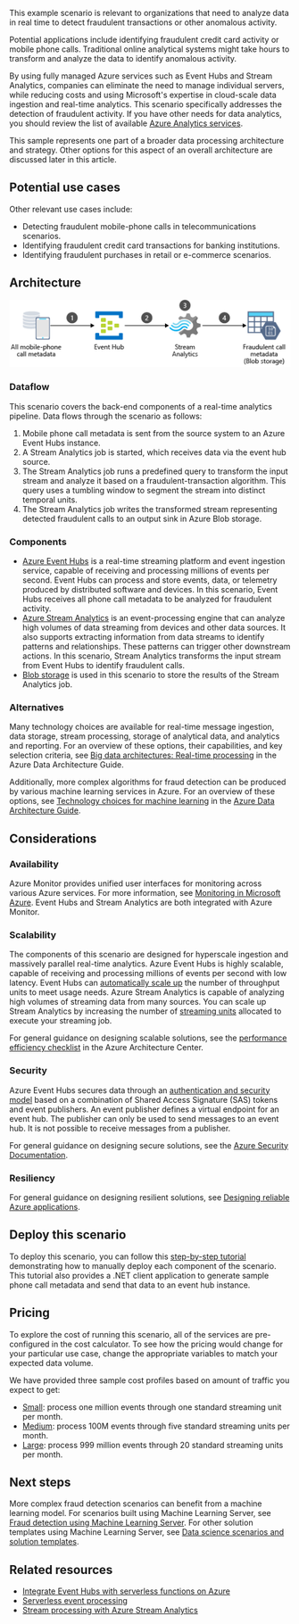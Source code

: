 This example scenario is relevant to organizations that need to analyze data in real time to detect fraudulent transactions or other anomalous activity.

Potential applications include identifying fraudulent credit card activity or mobile phone calls. Traditional online analytical systems might take hours to transform and analyze the data to identify anomalous activity.

By using fully managed Azure services such as Event Hubs and Stream Analytics, companies can eliminate the need to manage individual servers, while reducing costs and using Microsoft's expertise in cloud-scale data ingestion and real-time analytics. This scenario specifically addresses the detection of fraudulent activity. If you have other needs for data analytics, you should review the list of available [Azure Analytics services][product-category].

This sample represents one part of a broader data processing architecture and strategy. Other options for this aspect of an overall architecture are discussed later in this article.

## Potential use cases

Other relevant use cases include:

- Detecting fraudulent mobile-phone calls in telecommunications scenarios.
- Identifying fraudulent credit card transactions for banking institutions.
- Identifying fraudulent purchases in retail or e-commerce scenarios.

## Architecture

![Architecture overview of the Azure components of a real-time fraud detection scenario][architecture]

### Dataflow

This scenario covers the back-end components of a real-time analytics pipeline. Data flows through the scenario as follows:

1. Mobile phone call metadata is sent from the source system to an Azure Event Hubs instance.
2. A Stream Analytics job is started, which receives data via the event hub source.
3. The Stream Analytics job runs a predefined query to transform the input stream and analyze it based on a fraudulent-transaction algorithm. This query uses a tumbling window to segment the stream into distinct temporal units.
4. The Stream Analytics job writes the transformed stream representing detected fraudulent calls to an output sink in Azure Blob storage.

### Components

- [Azure Event Hubs][docs-event-hubs] is a real-time streaming platform and event ingestion service, capable of receiving and processing millions of events per second. Event Hubs can process and store events, data, or telemetry produced by distributed software and devices. In this scenario, Event Hubs receives all phone call metadata to be analyzed for fraudulent activity.
- [Azure Stream Analytics][docs-stream-analytics] is an event-processing engine that can analyze high volumes of data streaming from devices and other data sources. It also supports extracting information from data streams to identify patterns and relationships. These patterns can trigger other downstream actions. In this scenario, Stream Analytics transforms the input stream from Event Hubs to identify fraudulent calls.
- [Blob storage](/azure/storage/blobs/storage-blobs-introduction) is used in this scenario to store the results of the Stream Analytics job.

### Alternatives

Many technology choices are available for real-time message ingestion, data storage, stream processing, storage of analytical data, and analytics and reporting. For an overview of these options, their capabilities, and key selection criteria, see [Big data architectures: Real-time processing](../../data-guide/technology-choices/real-time-ingestion.md) in the Azure Data Architecture Guide.

Additionally, more complex algorithms for fraud detection can be produced by various machine learning services in Azure. For an overview of these options, see [Technology choices for machine learning](../../data-guide/technology-choices/data-science-and-machine-learning.md) in the [Azure Data Architecture Guide](../../data-guide/index.md).

## Considerations

### Availability

Azure Monitor provides unified user interfaces for monitoring across various Azure services. For more information, see [Monitoring in Microsoft Azure](/azure/monitoring-and-diagnostics/monitoring-overview). Event Hubs and Stream Analytics are both integrated with Azure Monitor.

### Scalability

The components of this scenario are designed for hyperscale ingestion and massively parallel real-time analytics. Azure Event Hubs is highly scalable, capable of receiving and processing millions of events per second with low latency. Event Hubs can [automatically scale up](/azure/event-hubs/event-hubs-auto-inflate) the number of throughput units to meet usage needs. Azure Stream Analytics is capable of analyzing high volumes of streaming data from many sources. You can scale up Stream Analytics by increasing the number of [streaming units](/azure/stream-analytics/stream-analytics-streaming-unit-consumption) allocated to execute your streaming job.

For general guidance on designing scalable solutions, see the [performance efficiency checklist][scalability] in the Azure Architecture Center.

### Security

Azure Event Hubs secures data through an [authentication and security model][docs-event-hubs-security-model] based on a combination of Shared Access Signature (SAS) tokens and event publishers. An event publisher defines a virtual endpoint for an event hub. The publisher can only be used to send messages to an event hub. It is not possible to receive messages from a publisher.

For general guidance on designing secure solutions, see the [Azure Security Documentation][security].

### Resiliency

For general guidance on designing resilient solutions, see [Designing reliable Azure applications](/azure/architecture/framework/resiliency/app-design).

## Deploy this scenario

To deploy this scenario, you can follow this [step-by-step tutorial][tutorial] demonstrating how to manually deploy each component of the scenario. This tutorial also provides a .NET client application to generate sample phone call metadata and send that data to an event hub instance.

## Pricing

To explore the cost of running this scenario, all of the services are pre-configured in the cost calculator. To see how the pricing would change for your particular use case, change the appropriate variables to match your expected data volume.

We have provided three sample cost profiles based on amount of traffic you expect to get:

- [Small][small-pricing]: process one million events through one standard streaming unit per month.
- [Medium][medium-pricing]: process 100M events through five standard streaming units per month.
- [Large][large-pricing]: process 999 million events through 20 standard streaming units per month.

## Next steps

More complex fraud detection scenarios can benefit from a machine learning model. For scenarios built using Machine Learning Server, see [Fraud detection using Machine Learning Server][r-server-fraud-detection]. For other solution templates using Machine Learning Server, see [Data science scenarios and solution templates][docs-r-server-sample-solutions].

## Related resources

- [Integrate Event Hubs with serverless functions on Azure](/azure/architecture/serverless/event-hubs-functions/event-hubs-functions)
- [Serverless event processing](/azure/architecture/reference-architectures/serverless/event-processing)
- [Stream processing with Azure Stream Analytics](/azure/architecture/reference-architectures/data/stream-processing-stream-analytics)

<!-- links -->
[product-category]: https://azure.microsoft.com/product-categories/analytics
[tutorial]: /azure/stream-analytics/stream-analytics-real-time-fraud-detection
[small-pricing]: https://azure.com/e/74149ec312c049ccba79bfb3cfa67606
[medium-pricing]: https://azure.com/e/4fc94f7376de484d8ae67a6958cae60a
[large-pricing]: https://azure.com/e/7da8804396f9428a984578700003ba42
[architecture]: ./media/architecture-fraud-detection.png
[docs-event-hubs]: /azure/event-hubs/event-hubs-what-is-event-hubs
[docs-event-hubs-security-model]: /azure/event-hubs/event-hubs-authentication-and-security-model-overview
[docs-stream-analytics]: /azure/stream-analytics/stream-analytics-introduction
[docs-r-server-sample-solutions]: /machine-learning-server/r/sample-solutions
[r-server-fraud-detection]: https://microsoft.github.io/r-server-fraud-detection
[technet-fraud-detection]: https://beanalytics.wordpress.com/2017/06/28/using-azure-data-lake-and-r-for-fraud-detection/
[scalability]: /azure/architecture/framework/scalability/performance-efficiency
[security]: /azure/security
